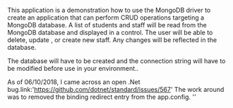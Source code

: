 This application is a demonstration how to use the MongoDB driver to create an application that can perform CRUD operations targeting a MongoDB database.
A list of students and staff will be read from the MongoDB database and displayed in a control.
The user will be able to delete, update , or create new staff. Any changes will be reflected in the database.

The database will have to be created and the connection string will have to be modified before use in your environment..

As of 06/10/2018, I came across an open .Net bug.link:'https://github.com/dotnet/standard/issues/567'
The work around was to removed the binding redirect entry from the app.config.
'<bindingRedirect oldVersion="0.0.0.0-4.0.2.0" newVersion="4.0.2.0"/>'